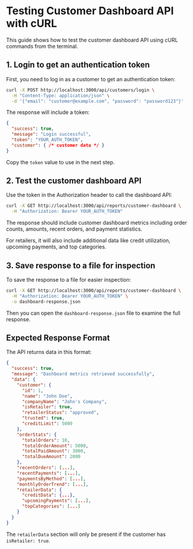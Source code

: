 # Testing Customer Dashboard API with cURL

This guide shows how to test the customer dashboard API using cURL commands from the terminal.

## 1. Login to get an authentication token

First, you need to log in as a customer to get an authentication token:

```bash
curl -X POST http://localhost:3000/api/customers/login \
  -H "Content-Type: application/json" \
  -d '{"email": "customer@example.com", "password": "password123"}'
```

The response will include a token:

```json
{
  "success": true,
  "message": "Login successful",
  "token": "YOUR_AUTH_TOKEN",
  "customer": { /* customer data */ }
}
```

Copy the `token` value to use in the next step.

## 2. Test the customer dashboard API

Use the token in the Authorization header to call the dashboard API:

```bash
curl -X GET http://localhost:3000/api/reports/customer-dashboard \
  -H "Authorization: Bearer YOUR_AUTH_TOKEN"
```

The response should include customer dashboard metrics including order counts, amounts, recent orders, and payment statistics.

For retailers, it will also include additional data like credit utilization, upcoming payments, and top categories.

## 3. Save response to a file for inspection

To save the response to a file for easier inspection:

```bash
curl -X GET http://localhost:3000/api/reports/customer-dashboard \
  -H "Authorization: Bearer YOUR_AUTH_TOKEN" \
  -o dashboard-response.json
```

Then you can open the `dashboard-response.json` file to examine the full response.

## Expected Response Format

The API returns data in this format:

```json
{
  "success": true,
  "message": "Dashboard metrics retrieved successfully",
  "data": {
    "customer": {
      "id": 1,
      "name": "John Doe",
      "companyName": "John's Company",
      "isRetailer": true,
      "retailerStatus": "approved",
      "trusted": true,
      "creditLimit": 5000
    },
    "orderStats": {
      "totalOrders": 10,
      "totalOrderAmount": 5000,
      "totalPaidAmount": 3000,
      "totalDueAmount": 2000
    },
    "recentOrders": [...],
    "recentPayments": [...],
    "paymentsByMethod": [...],
    "monthlyOrderTrend": [...],
    "retailerData": {
      "creditData": {...},
      "upcomingPayments": [...],
      "topCategories": [...]
    }
  }
}
```

The `retailerData` section will only be present if the customer has `isRetailer: true`. 